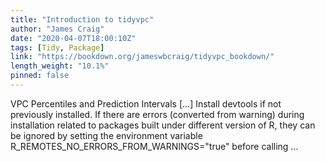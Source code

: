 ```yaml
---
title: "Introduction to tidyvpc"
author: "James Craig"
date: "2020-04-07T18:00:10Z"
tags: [Tidy, Package]
link: "https://bookdown.org/jameswbcraig/tidyvpc_bookdown/"
length_weight: "10.1%"
pinned: false
---
```


VPC Percentiles and Prediction Intervals [...] Install devtools if not previously installed. If there are errors (converted from warning) during installation related to packages built under different version of R, they can be ignored by setting the environment variable R_REMOTES_NO_ERRORS_FROM_WARNINGS="true" before calling ...
